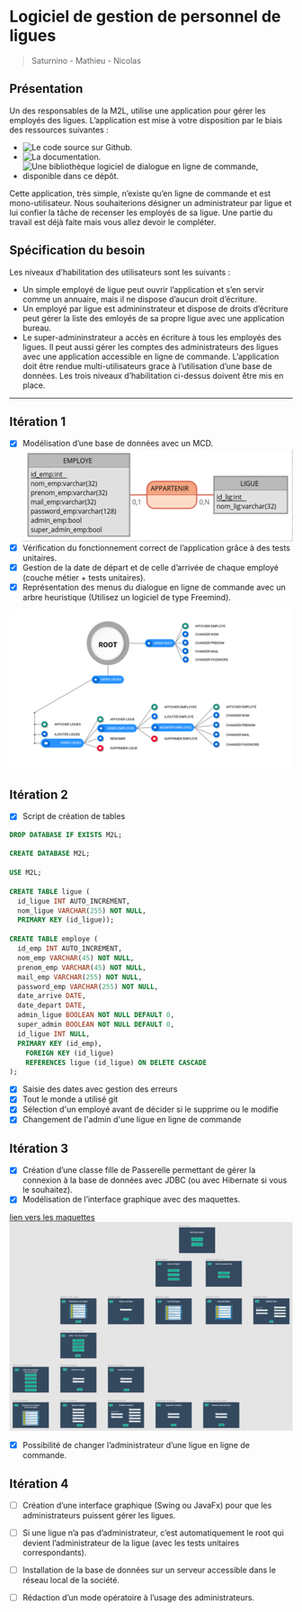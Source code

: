 # Logiciel de gestion de personnel de ligues
> Saturnino - Mathieu - Nicolas
## Présentation
Un des responsables de la M2L, utilise une application pour gérer les employés des ligues. L’application est mise à votre disposition par le biais des ressources suivantes :
- ![Le code source sur Github.]()
- ![La documentation.]()
- ![Une bibliothèque logiciel de dialogue en ligne de commande, disponible dans ce dépôt.]() 

Cette application, très simple, n’existe qu’en ligne de commande et est mono-utilisateur. Nous souhaiterions désigner un administrateur par ligue et lui confier la tâche de recenser les employés de sa ligue. Une partie du travail est déjà faite mais vous allez devoir le compléter.

## Spécification du besoin
Les niveaux d’habilitation des utilisateurs sont les suivants :
- Un simple employé de ligue peut ouvrir l’application et s’en servir comme un annuaire, mais il ne dispose d’aucun droit d’écriture.
- Un employé par ligue est admininstrateur et dispose de droits d’écriture peut gérer la liste des emloyés de sa propre ligue avec une application bureau.
- Le super-admininstrateur a accès en écriture à tous les employés des ligues. Il peut aussi gérer les comptes des administrateurs des ligues avec une application accessible en ligne de commande. 
L’application doit être rendue multi-utilisateurs grace à l’utilisation d’une base de données.
Les trois niveaux d’habilitation ci-dessus doivent être mis en place. 

---
## Itération 1

- [x] Modélisation d’une base de données avec un MCD.
![MCD](https://raw.githubusercontent.com/NicoLarson/PPE_BTS_SIO_SLAM2/master/MCD.png)
- [x] Vérification du fonctionnement correct de l’application grâce à des tests unitaires.
- [x] Gestion de la date de départ et de celle d’arrivée de chaque employé (couche métier + tests unitaires).
- [x] Représentation des menus du dialogue en ligne de commande avec un arbre heuristique (Utilisez un logiciel de type Freemind). 

![TreeMind](https://raw.githubusercontent.com/NicoLarson/PPE_BTS_SIO_SLAM2/master/Menu.png)


## Itération 2

- [x] Script de création de tables

```sql
DROP DATABASE IF EXISTS M2L;

CREATE DATABASE M2L;

USE M2L;

CREATE TABLE ligue (
  id_ligue INT AUTO_INCREMENT,
  nom_ligue VARCHAR(255) NOT NULL,
  PRIMARY KEY (id_ligue));

CREATE TABLE employe (
  id_emp INT AUTO_INCREMENT,
  nom_emp VARCHAR(45) NOT NULL,
  prenom_emp VARCHAR(45) NOT NULL,
  mail_emp VARCHAR(255) NOT NULL,
  password_emp VARCHAR(255) NOT NULL,
  date_arrive DATE,
  date_depart DATE,
  admin_ligue BOOLEAN NOT NULL DEFAULT 0,
  super_admin BOOLEAN NOT NULL DEFAULT 0,
  id_ligue INT NULL,
  PRIMARY KEY (id_emp),
    FOREIGN KEY (id_ligue)
    REFERENCES ligue (id_ligue) ON DELETE CASCADE
);

```

- [x] Saisie des dates avec gestion des erreurs
- [x] Tout le monde a utilisé git
- [x] Sélection d'un employé avant de décider si le supprime ou le modifie
- [x] Changement de l'admin d'une ligue en ligne de commande

## Itération 3

- [x] Création d’une classe fille de Passerelle permettant de gérer la connexion à la base de données avec JDBC (ou avec Hibernate si vous le souhaitez).
- [x] Modélisation de l’interface graphique avec des maquettes.

[lien vers les maquettes](https://github.com/NicoLarson/PPE_BTS_SIO_SLAM2/blob/master/maquettes_interface_graphique.pdf)
![previewMaquettes](https://raw.githubusercontent.com/NicoLarson/PPE_BTS_SIO_SLAM2/master/preview_maquettes.png)
- [x] Possibilité de changer l’administrateur d’une ligue en ligne de commande. 

## Itération 4

- [ ] Création d’une interface graphique (Swing ou JavaFx) pour que les administrateurs puissent gérer les ligues.
- [ ] Si une ligue n’a pas d’administrateur, c’est automatiquement le root qui devient l’administrateur de la ligue (avec les tests unitaires correspondants).
- [ ] Installation de la base de données sur un serveur accessible dans le réseau local de la société.
- [ ] Rédaction d’un mode opératoire à l’usage des administrateurs. 


